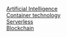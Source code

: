 [Artificial Intelligence](ai.md)  
[Container technology](containers.md)  
[Serverless](serverless.md)  
[Blockchain](blockchain.md)  

